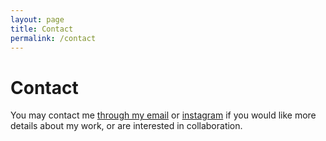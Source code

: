 ```yaml
---
layout: page
title: Contact
permalink: /contact
---
```


# Contact

You may contact me [through my email](mailto:marni.mount@gmail.com) or [instagram](https://https://www.instagram.com/marni.mount) if you would like more details about my work, or are interested in collaboration.
